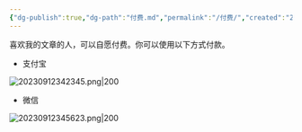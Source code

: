 ```yaml
---
{"dg-publish":true,"dg-path":"付费.md","permalink":"/付费/","created":"2023-09-12T14:58:12.000+08:00","updated":"2023-12-07T21:28:15.000+08:00"}
---
```


喜欢我的文章的人，可以自愿付费。你可以使用以下方式付款。

- 支付宝

![20230912342345.png|200](/img/user/0.Asset/resource/20230912342345.png)

- 微信

![20230912345623.png|200](/img/user/0.Asset/resource/20230912345623.png)